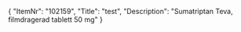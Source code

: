 {
  "ItemNr": "102159",
  "Title": "test",
  "Description": "Sumatriptan Teva, filmdragerad tablett 50 mg"
}